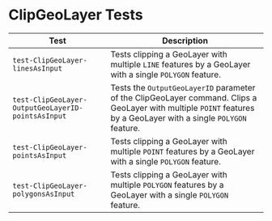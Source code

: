 # ClipGeoLayer Tests
|Test|Description|
|----|-----|
|`test-ClipGeoLayer-linesAsInput`|Tests clipping a GeoLayer with multiple `LINE` features by a GeoLayer with a single `POLYGON` feature.|
|`test-ClipGeoLayer-OutputGeoLayerID-pointsAsInput`|Tests the `OutputGeoLayerID` parameter of the ClipGeoLayer command. Clips a GeoLayer with multiple `POINT` features by a GeoLayer with a single `POLYGON` feature.|
|`test-ClipGeoLayer-pointsAsInput`|Tests clipping a GeoLayer with multiple `POINT` features by a GeoLayer with a single `POLYGON` feature.|
|`test-ClipGeoLayer-polygonsAsInput`|Tests clipping a GeoLayer with multiple `POLYGON` features by a GeoLayer with a single `POLYGON` feature.|
